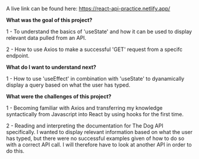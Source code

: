 A live link can be found here: https://react-api-practice.netlify.app/

**What was the goal of this project?**

1 - To understand the basics of 'useState' and how it can be used to display relevant data pulled from an API.

2 - How to use Axios to make a successful 'GET' request from a specifc endpoint.

**What do I want to understand next?**

1 - How to use 'useEffect' in combination with 'useState' to dyanamically display a query based on what the user has typed.

**What were the challenges of this project?**

1 - Becoming familiar with Axios and transferring my knowledge syntactically from Javascript into React by using hooks for the first time.

2 - Reading and interpreting the documentation for The Dog API specifically. I wanted to display relevant information based on what the user has typed, but there were no successful examples given of how to do so with a correct API call. I will therefore have to look at another API in order to do this.
